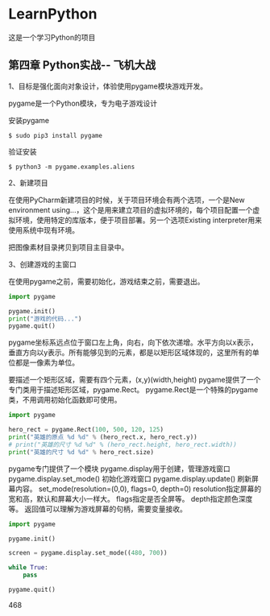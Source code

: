 # LearnPython
这是一个学习Python的项目

## 第四章 Python实战-- 飞机大战

1、目标是强化面向对象设计，体验使用pygame模块游戏开发。

pygame是一个Python模块，专为电子游戏设计

安装pygame

```shell
$ sudo pip3 install pygame
```

验证安装

```shell
$ python3 -m pygame.examples.aliens
```

2、新建项目

在使用PyCharm新建项目的时候，关于项目环境会有两个选项，一个是New environment using...，这个是用来建立项目的虚拟环境的，每个项目配置一个虚拟环境，使用特定的库版本，便于项目部署。另一个选项Existing interpreter用来使用系统中现有环境。

把图像素材目录拷贝到项目主目录中。

3、创建游戏的主窗口

在使用pygame之前，需要初始化，游戏结束之前，需要退出。

```python
import pygame

pygame.init()
print("游戏的代码...")
pygame.quit()

```

pygame坐标系远点位于窗口左上角，向右，向下依次递增。水平方向以x表示，垂直方向以y表示。所有能够见到的元素，都是以矩形区域体现的，这里所有的单位都是一像素为单位。

要描述一个矩形区域，需要有四个元素，(x,y)(width,height)
pygame提供了一个专门类用于描述矩形区域，pygame.Rect。
pygame.Rect是一个特殊的pygame类，不用调用初始化函数即可使用。

```python
import pygame

hero_rect = pygame.Rect(100, 500, 120, 125)
print("英雄的原点 %d %d" % (hero_rect.x, hero_rect.y))
# print("英雄的尺寸 %d %d" % (hero_rect.height, hero_rect.width))
print("英雄的尺寸 %d %d" % hero_rect.size)

```
pygame专门提供了一个模块 pygame.display用于创建，管理游戏窗口
pygame.display.set_mode() 初始化游戏窗口
pygame.display.update() 刷新屏幕内容。
set_mode(resolution=(0,0), flags=0, depth=0)
resolution指定屏幕的宽和高，默认和屏幕大小一样大。
flags指定是否全屏等。
depth指定颜色深度等。
返回值可以理解为游戏屏幕的句柄，需要变量接收。

```python
import pygame

pygame.init()

screen = pygame.display.set_mode((480, 700))

while True:
    pass

pygame.quit()
```

468